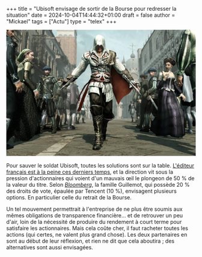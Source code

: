 +++
title = "Ubisoft envisage de sortir de la Bourse pour redresser la situation"
date = 2024-10-04T14:44:32+01:00
draft = false
author = "Mickael"
tags = ["Actu"]
type = "telex"
+++

![Assassin's Creed](assassins-creed.jpg "Je me casse de la Bourse comme un prince.")

Pour sauver le soldat Ubisoft, toutes les solutions sont sur la table. [L'éditeur français est à la peine ces derniers temps](https://nostick.fr/articles/2024/septembre/2809-backlog-assassins-creed-shadows-frostpunk-2-musee-nintendo-tcg-card-shop-simulator/#la-grosse-info-de-la-semaine--comment-ça-va-mal-ubisoft-), et la direction vit sous la pression d'actionnaires qui voient d'un mauvais œil le plongeon de 50 % de la valeur du titre. Selon *[Bloomberg](https://www.bloomberg.com/news/articles/2024-10-04/tencent-guillemot-family-are-said-to-consider-buyout-of-ubisoft?embedded-checkout=true)*, la famille Guillemot, qui possède 20 % des droits de vote, épaulée par Tencent (10 %), envisagent plusieurs options. En particulier celle du retrait de la Bourse.

Un tel mouvement permettrait à l'entreprise de ne plus être soumis aux mêmes obligations de transparence financière… et de retrouver un peu d'air, loin de la nécessité de produire du rendement à court terme pour satisfaire les actionnaires. Mais cela coûte cher, il faut racheter toutes les actions (qui certes, ne valent plus grand chose). Les deux partenaires en sont au début de leur réflexion, et rien ne dit que cela aboutira ; des alternatives sont aussi envisagées.